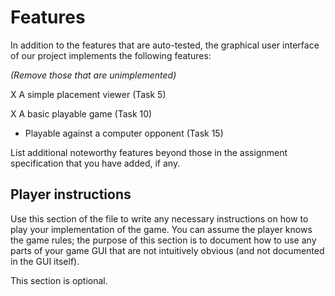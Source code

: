 # Features

In addition to the features that are auto-tested, the graphical user interface
of our project implements the following features:

*(Remove those that are unimplemented)*

 X A simple placement viewer (Task 5)

 
 X A basic playable game (Task 10)
 - Playable against a computer opponent (Task 15)

List additional noteworthy features beyond those in the assignment
specification that you have added, if any.

## Player instructions

Use this section of the file to write any necessary instructions on
how to play your implementation of the game. You can assume the player
knows the game rules; the purpose of this section is to document how
to use any parts of your game GUI that are not intuitively obvious
(and not documented in the GUI itself).

This section is optional.
